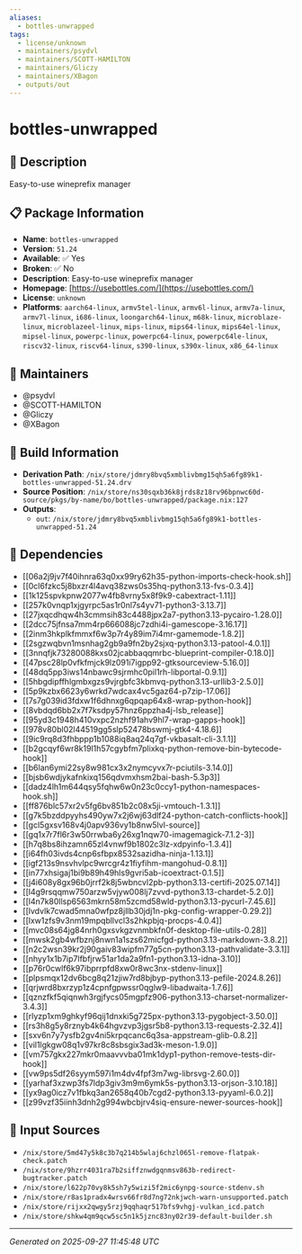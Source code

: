 ```yaml
---
aliases:
  - bottles-unwrapped
tags:
  - license/unknown
  - maintainers/psydvl
  - maintainers/SCOTT-HAMILTON
  - maintainers/Gliczy
  - maintainers/XBagon
  - outputs/out
---
```


# bottles-unwrapped

## 📝 Description

Easy-to-use wineprefix manager

## 📋 Package Information

- **Name**: `bottles-unwrapped`
- **Version**: `51.24`
- **Available**: ✅ Yes
- **Broken**: ✅ No
- **Description**: Easy-to-use wineprefix manager
- **Homepage**: [https://usebottles.com/](https://usebottles.com/)
- **License**: `unknown`
- **Platforms**: `aarch64-linux`, `armv5tel-linux`, `armv6l-linux`, `armv7a-linux`, `armv7l-linux`, `i686-linux`, `loongarch64-linux`, `m68k-linux`, `microblaze-linux`, `microblazeel-linux`, `mips-linux`, `mips64-linux`, `mips64el-linux`, `mipsel-linux`, `powerpc-linux`, `powerpc64-linux`, `powerpc64le-linux`, `riscv32-linux`, `riscv64-linux`, `s390-linux`, `s390x-linux`, `x86_64-linux`
## 👥 Maintainers

- @psydvl
- @SCOTT-HAMILTON
- @Gliczy
- @XBagon


## 🔧 Build Information

- **Derivation Path**: `/nix/store/jdmry8bvq5xmblivbmg15qh5a6fg89k1-bottles-unwrapped-51.24.drv`
- **Source Position**: `/nix/store/ns30sqxb36k8jrds8z18rv96bpnwc60d-source/pkgs/by-name/bo/bottles-unwrapped/package.nix:127`
- **Outputs**:
  - `out`:  `/nix/store/jdmry8bvq5xmblivbmg15qh5a6fg89k1-bottles-unwrapped-51.24`

## 🔗 Dependencies

- [[06a2j9jv7f40ihnra63q0xx99ry62h35-python-imports-check-hook.sh]]
- [[0cl6fzkc5j8bxzr4l4avq38zws0s35hq-python3.13-fvs-0.3.4]]
- [[1k125spvkpnw2077w4fb8vrny5x8f9k9-cabextract-1.11]]
- [[257k0vnqp1xjgyrpc5as1r0nl7s4yv71-python3-3.13.7]]
- [[27jxqcdhqw4h3cmmsih83c4488jpx2a7-python3.13-pycairo-1.28.0]]
- [[2dcc75jfnsa7mm4rp666088jc7zdhi4i-gamescope-3.16.17]]
- [[2inm3hkplkfmmxf6w3p7r4y89im7i4mr-gamemode-1.8.2]]
- [[2sgzwqbvn1msnhag2gb9a9fn2by2sjxq-python3.13-patool-4.0.1]]
- [[3nnqfjk73280088kxs02jcabbaqqmrbc-blueprint-compiler-0.18.0]]
- [[47psc28lp0vfkfmjck9lz091i7igpp92-gtksourceview-5.16.0]]
- [[48dq5pp3iws14nbawc9sjrmhc0pil1rh-libportal-0.9.1]]
- [[5hbgdipffhlgmbxgzs9vjrgbfc3kbmvq-python3.13-urllib3-2.5.0]]
- [[5p9kzbx6623y6wrkd7wdcax4vc5gaz64-p7zip-17.06]]
- [[7s7g039id3fdxw1f6dhnxg6qpqap64x8-wrap-python-hook]]
- [[8vbdqd6bb2x7f7ksdpy57hnz6ppzha4j-lsb_release]]
- [[95yd3c1948h410vxpc2nzhf91ahv9hl7-wrap-gapps-hook]]
- [[978v80bl02l44519gg5slp52478bswmj-gtk4-4.18.6]]
- [[9ic9rq8d3fhbppp1b1088iq8aq24q7gf-vkbasalt-cli-3.1.1]]
- [[b2gcqyf6wr8k19l1h57cgybfm7plixkq-python-remove-bin-bytecode-hook]]
- [[b6lan6ymi22sy8w981cx3x2nymcyvx7r-pciutils-3.14.0]]
- [[bjsb6wdjykafnkixq156qdvmxhsm2bai-bash-5.3p3]]
- [[dadz4lh1m644qsy5fqhw6w0n23c0ccy1-python-namespaces-hook.sh]]
- [[ff876blc57xr2v5fg6bv851b2c08x5ji-vmtouch-1.3.1]]
- [[g7k5bzddpyyhs490yw7x2j6wj63dlf24-python-catch-conflicts-hook]]
- [[gcl5gxsv168v4j0apv936vy1b8nw5lvl-source]]
- [[gq1x7r7fl6r3w50rrwba6y26xg1nqw70-imagemagick-7.1.2-3]]
- [[h7q8bs8ihzamn65zl4vnwf9b1802c3lz-xdpyinfo-1.3.4]]
- [[i64fh03ivds4cnp6sfbpx8532sazidha-ninja-1.13.1]]
- [[igf213s9nsvhvlpc9wrcgr4z1fiyfihm-mangohud-0.8.1]]
- [[in77xhsigaj1bi9b89h49hls9gvri5ab-icoextract-0.1.5]]
- [[j4i608y8gx96b0jrrf2k8j5wbncvl2pb-python3.13-certifi-2025.07.14]]
- [[l4g9rsqqmw750arzw5vjyw008lj7zvvd-python3.13-chardet-5.2.0]]
- [[l4n7k80llsp6563mkrn58m5zcmd58wld-python3.13-pycurl-7.45.6]]
- [[lvdvlk7cwad5mna0wfpz8jllb30jdj1n-pkg-config-wrapper-0.29.2]]
- [[lxw1zfs9v3nm19mpqbllvcl3s2hkpbjq-procps-4.0.4]]
- [[mvc08s64jg84nrh0gxsvkgzvnmbkfn0f-desktop-file-utils-0.28]]
- [[mwsk2gb4wfbznj8nwn1a1szs62micfgd-python3.13-markdown-3.8.2]]
- [[n2c2wsn39kr2j90gaiv83wipfm77g5cn-python3.13-pathvalidate-3.3.1]]
- [[nhyy1x1b7ip7lfbfjrw51ar1da2a9fn1-python3.13-idna-3.10]]
- [[p76r0cwlf6k97ibprrpfd8xw0r8wc3nx-stdenv-linux]]
- [[plpsmqx12dv6bcg8q21zjiw7rd8bjbyp-python3.13-pefile-2024.8.26]]
- [[qrjwrd8bxrzyp1z4cpnfgpwssr0qglw9-libadwaita-1.7.6]]
- [[qznzfkf5qiqnwh3rgjfycs05mgpfz906-python3.13-charset-normalizer-3.4.3]]
- [[rlyzp1xm9ghkyf96qij1dnxki5g725px-python3.13-pygobject-3.50.0]]
- [[rs3h8g5y8rznyb4k64hgvzvp3jgsr5b8-python3.13-requests-2.32.4]]
- [[sxv6n7y7ysfb2gv4ni5krpqcanc6q3sa-appstream-glib-0.8.2]]
- [[vil1lgkgw08q1v97kr8c8sbsgix3ad3k-meson-1.9.0]]
- [[vm757gkx227mkr0maavvvba01mk1dyp1-python-remove-tests-dir-hook]]
- [[vw9ps5df26syym597i1m4dv4fpf3m7wg-librsvg-2.60.0]]
- [[yarhaf3xzwp3fs7ldp3giv3m9m6ymk5s-python3.13-orjson-3.10.18]]
- [[yx9ag0icz7v1fbkq3an2658q40b7cgd2-python3.13-pyyaml-6.0.2]]
- [[z99vzf35iinh3dnh2g994wbcbjrv4siq-ensure-newer-sources-hook]]

## 📁 Input Sources

- `/nix/store/5md47y5k8c3b7q214b5wlaj6chzl065l-remove-flatpak-check.patch`
- `/nix/store/9hzrr4031ra7b2siffznwdgqnmsv863b-redirect-bugtracker.patch`
- `/nix/store/l622p70vy8k5sh7y5wizi5f2mic6ynpg-source-stdenv.sh`
- `/nix/store/r8as1pradx4wrsv66fr8d7ng72nkjwch-warn-unsupported.patch`
- `/nix/store/rijxx2qwgy5rzj9qqhaqr517bfs9vhgj-vulkan_icd.patch`
- `/nix/store/shkw4qm9qcw5sc5n1k5jznc83ny02r39-default-builder.sh`

---
*Generated on 2025-09-27 11:45:48 UTC*
